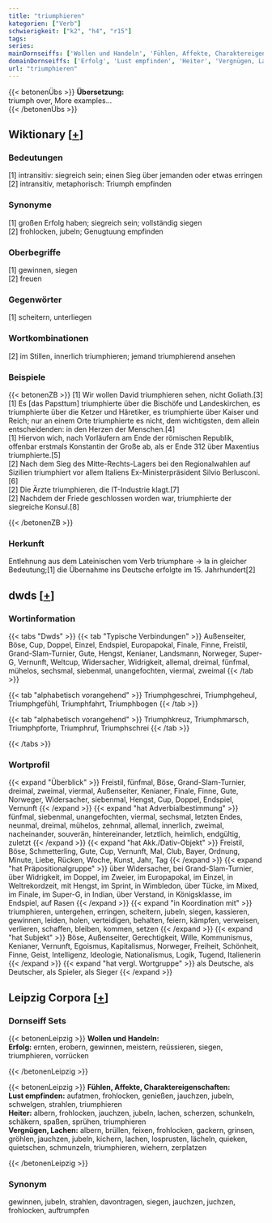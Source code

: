 ```yaml
---
title: "triumphieren"
kategorien: ["Verb"]
schwierigkeit: ["k2", "h4", "r15"]
tags:
series:
mainDornseiffs: ['Wollen und Handeln', 'Fühlen, Affekte, Charaktereigenschaften']
domainDornseiffs: ['Erfolg', 'Lust empfinden', 'Heiter', 'Vergnügen, Lachen']
url: "triumphieren"
---
```


{{< betonenÜbs >}}
**Übersetzung:**  
triumph over, More examples...  
{{< /betonenÜbs >}}

## Wiktionary [[+](https://de.wiktionary.org/wiki/triumphieren)]

### Bedeutungen
[1] intransitiv: siegreich sein; einen Sieg über jemanden oder etwas erringen  
[2] intransitiv, metaphorisch: Triumph empfinden  

### Synonyme
[1] großen Erfolg haben; siegreich sein; vollständig siegen  
[2] frohlocken, jubeln; Genugtuung empfinden  

### Oberbegriffe
[1] gewinnen, siegen  
[2] freuen  

### Gegenwörter
[1] scheitern, unterliegen  

### Wortkombinationen
[2] im Stillen, innerlich triumphieren; jemand triumphierend ansehen  

### Beispiele
{{< betonenZB >}}
[1] Wir wollen David triumphieren sehen, nicht Goliath.[3]  
[1] Es [das Papsttum] triumphierte über die Bischöfe und Landeskirchen, es triumphierte über die Ketzer und Häretiker, es triumphierte über Kaiser und Reich; nur an einem Orte triumphierte es nicht, dem wichtigsten, dem allein entscheidenden: in den Herzen der Menschen.[4]  
[1] Hiervon wich, nach Vorläufern am Ende der römischen Republik, offenbar erstmals Konstantin der Große ab, als er Ende 312 über Maxentius triumphierte.[5]  
[2] Nach dem Sieg des Mitte-Rechts-Lagers bei den Regionalwahlen auf Sizilien triumphiert vor allem Italiens Ex-Ministerpräsident Silvio Berlusconi.[6]  
[2] Die Ärzte triumphieren, die IT-Industrie klagt.[7]  
[2] Nachdem der Friede geschlossen worden war, triumphierte der siegreiche Konsul.[8]  

{{< /betonenZB >}}
### Herkunft
Entlehnung aus dem Lateinischen vom Verb triumphare → la in gleicher Bedeutung;[1] die Übernahme ins Deutsche erfolgte im 15. Jahrhundert[2]  



## dwds [[+](https://www.dwds.de/wb/triumphieren)]

### Wortinformation
{{< tabs "Dwds" >}}
{{< tab "Typische Verbindungen" >}}
Außenseiter, Böse, Cup, Doppel, Einzel, Endspiel, Europapokal, Finale, Finne, Freistil, Grand-Slam-Turnier, Gute, Hengst, Kenianer, Landsmann, Norweger, Super-G, Vernunft, Weltcup, Widersacher, Widrigkeit, allemal, dreimal, fünfmal, mühelos, sechsmal, siebenmal, unangefochten, viermal, zweimal
{{< /tab >}}

{{< tab "alphabetisch vorangehend" >}}
Triumphgeschrei, Triumphgeheul, Triumphgefühl, Triumphfahrt, Triumphbogen
{{< /tab >}}

{{< tab "alphabetisch vorangehend" >}}
Triumphkreuz, Triumphmarsch, Triumphpforte, Triumphruf, Triumphschrei
{{< /tab >}}

{{< /tabs >}}

### Wortprofil
{{< expand "Überblick" >}} Freistil, fünfmal, Böse, Grand-Slam-Turnier, dreimal, zweimal, viermal, Außenseiter, Kenianer, Finale, Finne, Gute, Norweger, Widersacher, siebenmal, Hengst, Cup, Doppel, Endspiel, Vernunft {{< /expand >}}
{{< expand "hat Adverbialbestimmung" >}} fünfmal, siebenmal, unangefochten, viermal, sechsmal, letzten Endes, neunmal, dreimal, mühelos, zehnmal, allemal, innerlich, zweimal, nacheinander, souverän, hintereinander, letztlich, heimlich, endgültig, zuletzt {{< /expand >}}
{{< expand "hat Akk./Dativ-Objekt" >}} Freistil, Böse, Schmetterling, Gute, Cup, Vernunft, Mal, Club, Bayer, Ordnung, Minute, Liebe, Rücken, Woche, Kunst, Jahr, Tag {{< /expand >}}
{{< expand "hat Präpositionalgruppe" >}} über Widersacher, bei Grand-Slam-Turnier, über Widrigkeit, im Doppel, im Zweier, im Europapokal, im Einzel, in Weltrekordzeit, mit Hengst, im Sprint, in Wimbledon, über Tücke, im Mixed, im Finale, im Super-G, in Indian, über Verstand, in Königsklasse, im Endspiel, auf Rasen {{< /expand >}}
{{< expand "in Koordination mit" >}} triumphieren, untergehen, erringen, scheitern, jubeln, siegen, kassieren, gewinnen, leiden, holen, verteidigen, behalten, feiern, kämpfen, verweisen, verlieren, schaffen, bleiben, kommen, setzen {{< /expand >}}
{{< expand "hat Subjekt" >}} Böse, Außenseiter, Gerechtigkeit, Wille, Kommunismus, Kenianer, Vernunft, Egoismus, Kapitalismus, Norweger, Freiheit, Schönheit, Finne, Geist, Intelligenz, Ideologie, Nationalismus, Logik, Tugend, Italienerin {{< /expand >}}
{{< expand "hat vergl. Wortgruppe" >}} als Deutsche, als Deutscher, als Spieler, als Sieger {{< /expand >}}

## Leipzig Corpora [[+](https://corpora.uni-leipzig.de/en/res?word=triumphieren&corpusId=deu_newscrawl-public_2018)]

### Dornseiff Sets
{{< betonenLeipzig >}}
**Wollen und Handeln:**  
**Erfolg:** ernten, erobern, gewinnen, meistern, reüssieren, siegen, triumphieren, vorrücken  

{{< /betonenLeipzig >}}


{{< betonenLeipzig >}}
**Fühlen, Affekte, Charaktereigenschaften:**  
**Lust empfinden:** aufatmen, frohlocken, genießen, jauchzen, jubeln, schwelgen, strahlen, triumphieren  
**Heiter:** albern, frohlocken, jauchzen, jubeln, lachen, scherzen, schunkeln, schäkern, spaßen, sprühen, triumphieren  
**Vergnügen, Lachen:** albern, brüllen, feixen, frohlocken, gackern, grinsen, gröhlen, jauchzen, jubeln, kichern, lachen, losprusten, lächeln, quieken, quietschen, schmunzeln, triumphieren, wiehern, zerplatzen  

{{< /betonenLeipzig >}}

### Synonym
gewinnen, jubeln, strahlen, davontragen, siegen, jauchzen, juchzen, frohlocken, auftrumpfen


